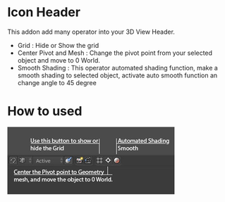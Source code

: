 # Icon Header
This addon add many operator into your 3D View Header.

* Grid : Hide or Show the grid
* Center Pivot and Mesh : Change the pivot point from your selected object and move to 0 World.
* Smooth Shading : This operator automated shading function, make a smooth shading to selected object, activate auto smooth function an change angle to 45 degree

# How to used
![UI Grid](ressources/icon_header.jpg)